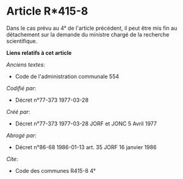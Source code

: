 # Article R*415-8

Dans le cas prévu au 4° de l'article précédent, il peut être mis fin au détachement sur la demande du ministre chargé de la
recherche scientifique.

**Liens relatifs à cet article**

_Anciens textes_:

  - Code de l'administration communale 554

_Codifié par_:

  - Décret n°77-373 1977-03-28

_Créé par_:

  - Décret n°77-373 1977-03-28 JORF et JONC 5 Avril 1977

_Abrogé par_:

  - Décret n°86-68 1986-01-13 art. 35 JORF 16 janvier 1986

_Cite_:

  - Code des communes R415-8 4°
